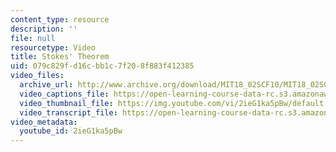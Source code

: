 ```yaml
---
content_type: resource
description: ''
file: null
resourcetype: Video
title: Stokes' Theorem
uid: 079c829f-d16c-bb1c-7f20-8f883f412385
video_files:
  archive_url: http://www.archive.org/download/MIT18_02SCF10/MIT18_02SCF10Rec_65_300k.mp4
  video_captions_file: https://open-learning-course-data-rc.s3.amazonaws.com/18-02sc-multivariable-calculus-fall-2010/da31e0b1e9b85fd19aba597034fafe7a_2ieG1ka5pBw.vtt
  video_thumbnail_file: https://img.youtube.com/vi/2ieG1ka5pBw/default.jpg
  video_transcript_file: https://open-learning-course-data-rc.s3.amazonaws.com/18-02sc-multivariable-calculus-fall-2010/a0cf1dd75b7d487a430f0d0828367ce1_2ieG1ka5pBw.pdf
video_metadata:
  youtube_id: 2ieG1ka5pBw
---
```

